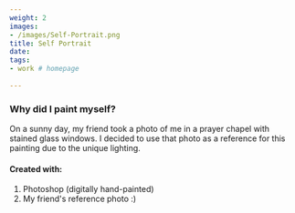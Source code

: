 ```yaml
---
weight: 2
images:
- /images/Self-Portrait.png
title: Self Portrait
date: 
tags:
- work # homepage
  
---
```


### Why did I paint myself?
On a sunny day, my friend took a photo of me in a prayer chapel with stained glass windows. I decided to use that photo as a reference for this painting due to the unique lighting.

#### Created with:

1. Photoshop (digitally hand-painted)
2. My friend's reference photo :)
